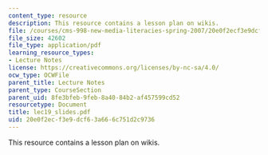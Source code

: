 ```yaml
---
content_type: resource
description: This resource contains a lesson plan on wikis.
file: /courses/cms-998-new-media-literacies-spring-2007/20e0f2ecf3e9dcf63a666c751d2c9736_lec19_slides.pdf
file_size: 42602
file_type: application/pdf
learning_resource_types:
- Lecture Notes
license: https://creativecommons.org/licenses/by-nc-sa/4.0/
ocw_type: OCWFile
parent_title: Lecture Notes
parent_type: CourseSection
parent_uid: 8fe3bfeb-9feb-8a40-84b2-af457599cd52
resourcetype: Document
title: lec19_slides.pdf
uid: 20e0f2ec-f3e9-dcf6-3a66-6c751d2c9736
---
```

This resource contains a lesson plan on wikis.